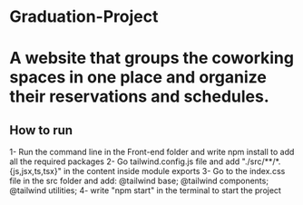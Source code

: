 # Graduation-Project
A website that groups the coworking spaces in one place and organize their reservations and schedules.
=======
## How to run
1- Run the command line in the Front-end folder and write npm install to add all the required packages
2- Go tailwind.config.js file and add "./src/**/*.{js,jsx,ts,tsx}" in the content inside module exports
3- Go to the index.css file in the src folder and add: 
    @tailwind base;
    @tailwind components;
    @tailwind utilities;
4- write "npm start" in the terminal to start the project


